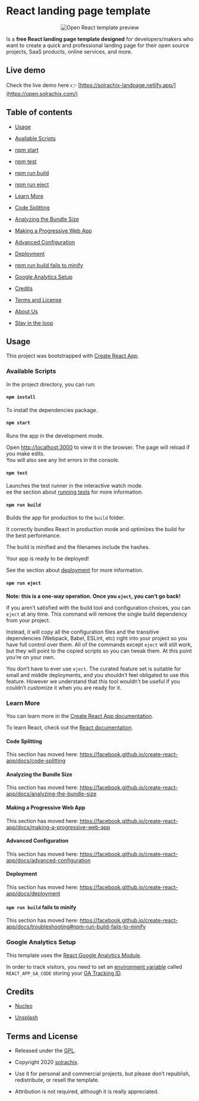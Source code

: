 
# React landing page template
<p align="center">
	<img alt="Open React template preview" src="https://user-images.githubusercontent.com/2683512/78789364-545e7100-79ad-11ea-9e3c-9528c99cda8e.png"
</p>

Is a **free React landing page template designed** for developers/makers who want to create a quick and professional landing page for their open source projects, SaaS products, online services, and more.  

## Live demo
Check the live demo here 👉️ [https://solrachix-landpage.netlify.app/](https://open.solrachix.com/)

## Table of contents
* [Usage](#usage)

* [Available Scripts](#available-scripts)

* [npm start](#npm-start)

* [npm test](#npm-test)

* [npm run build](#npm-run-build)

* [npm run eject](#npm-run-eject)

* [Learn More](#learn-more)

* [Code Splitting](#code-splitting)

* [Analyzing the Bundle Size](#analyzing-the-bundle-size)

* [Making a Progressive Web App](#making-a-progressive-web-app)

* [Advanced Configuration](#advanced-configuration)

* [Deployment](#deployment)

* [npm run build fails to minify](#npm-run-build-fails-to-minify)

* [Google Analytics Setup](#google-analytics-setup)

* [Credits](#credits)

* [Terms and License](#terms-and-license)

* [About Us](#about-us)

* [Stay in the loop](#stay-in-the-loop)

  

## Usage

  

This project was bootstrapped with [Create React App](https://github.com/facebook/create-react-app).
### Available Scripts

In the project directory, you can run:
#### `npm install`

To install the dependencies package.
#### `npm start`
Runs the app in the development mode.<br>

Open [http://localhost:3000](http://localhost:3000) to view it in the browser.
The page will reload if you make edits.<br>
You will also see any lint errors in the console.
#### `npm test`
Launches the test runner in the interactive watch mode.<br>
ee the section about [running tests](https://facebook.github.io/create-react-app/docs/running-tests) for more information.

  

#### `npm run build`

  

Builds the app for production to the `build` folder.<br>

It correctly bundles React in production mode and optimizes the build for the best performance.

  

The build is minified and the filenames include the hashes.<br>

Your app is ready to be deployed!

  

See the section about [deployment](https://facebook.github.io/create-react-app/docs/deployment) for more information.

  

#### `npm run eject`

  

**Note: this is a one-way operation. Once you `eject`, you can’t go back!**

  

If you aren’t satisfied with the build tool and configuration choices, you can `eject` at any time. This command will remove the single build dependency from your project.

  

Instead, it will copy all the configuration files and the transitive dependencies (Webpack, Babel, ESLint, etc) right into your project so you have full control over them. All of the commands except `eject` will still work, but they will point to the copied scripts so you can tweak them. At this point you’re on your own.

  

You don’t have to ever use `eject`. The curated feature set is suitable for small and middle deployments, and you shouldn’t feel obligated to use this feature. However we understand that this tool wouldn’t be useful if you couldn’t customize it when you are ready for it.

  

### Learn More

  

You can learn more in the [Create React App documentation](https://facebook.github.io/create-react-app/docs/getting-started).

  

To learn React, check out the [React documentation](https://reactjs.org/).

  

#### Code Splitting

  

This section has moved here: https://facebook.github.io/create-react-app/docs/code-splitting

  

#### Analyzing the Bundle Size

  

This section has moved here: https://facebook.github.io/create-react-app/docs/analyzing-the-bundle-size

  

#### Making a Progressive Web App

  

This section has moved here: https://facebook.github.io/create-react-app/docs/making-a-progressive-web-app

  

#### Advanced Configuration

  

This section has moved here: https://facebook.github.io/create-react-app/docs/advanced-configuration

  

#### Deployment

  

This section has moved here: https://facebook.github.io/create-react-app/docs/deployment

  

#### `npm run build` fails to minify

  

This section has moved here: https://facebook.github.io/create-react-app/docs/troubleshooting#npm-run-build-fails-to-minify

  

### Google Analytics Setup

  

This template uses the [React Google Analytics Module](https://github.com/react-ga/react-ga).

  

In order to track visitors, you need to set an [environment variable](https://create-react-app.dev/docs/adding-custom-environment-variables/) called `REACT_APP_GA_CODE` storing your [GA Tracking ID](https://support.google.com/analytics/answer/7372977).

  

## Credits

  

- [Nucleo](https://nucleoapp.com/)

- [Unsplash](https://unsplash.com/)

  

## Terms and License

  

- Released under the [GPL](https://www.gnu.org/licenses/gpl-3.0.html).

- Copyright 2020 [solrachix](https://solrachix.com/).

- Use it for personal and commercial projects, but please don’t republish, redistribute, or resell the template.
- Attribution is not required, although it is really appreciated.
